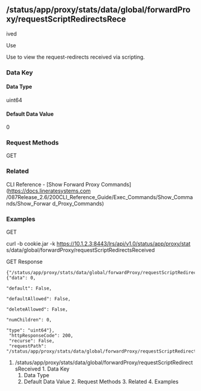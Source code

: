 ## /status/app/proxy/stats/data/global/forwardProxy/requestScriptRedirectsRece
ived

Use

Use to view the request-redirects received via scripting.

### Data Key

#### Data Type

uint64

#### Default Data Value

0

### Request Methods

GET

### Related

CLI Reference - [Show Forward Proxy Commands](https://docs.lineratesystems.com
/087Release_2.6/200CLI_Reference_Guide/Exec_Commands/Show_Commands/Show_Forwar
d_Proxy_Commands)

### Examples

GET

curl -b cookie.jar -k https://10.1.2.3:8443/lrs/api/v1.0/status/app/proxy/stat
s/data/global/forwardProxy/requestScriptRedirectsReceived

GET Response

    
    {"/status/app/proxy/stats/data/global/forwardProxy/requestScriptRedirectsReceived": {"data": 0,
                                                                                          "default": False,
                                                                                          "defaultAllowed": False,
                                                                                          "deleteAllowed": False,
                                                                                          "numChildren": 0,
                                                                                          "type": "uint64"},
     "httpResponseCode": 200,
     "recurse": False,
     "requestPath": "/status/app/proxy/stats/data/global/forwardProxy/requestScriptRedirectsReceived"}
    

  1. /status/app/proxy/stats/data/global/forwardProxy/requestScriptRedirectsReceived
    1. Data Key
      1. Data Type
      2. Default Data Value
    2. Request Methods
    3. Related
    4. Examples

